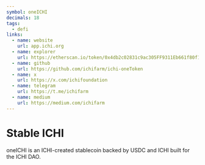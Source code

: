 ```yaml
---
symbol: oneICHI
decimals: 18
tags:
  - defi
links:
  - name: website
    url: app.ichi.org
  - name: explorer
    url: https://etherscan.io/token/0x4db2c02831c9ac305FF9311Eb661f80f1dF61e07
  - name: github
    url: https://github.com/ichifarm/ichi-oneToken
  - name: x
    url: https://x.com/ichifoundation
  - name: telegram
    url: https://t.me/ichifarm
  - name: medium
    url: https://medium.com/ichifarm
---
```


# Stable ICHI

oneICHI is an ICHI-created stablecoin backed by USDC and ICHI built for the ICHI DAO.
